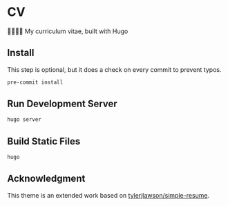 # CV

👨🏻‍💻💼 My curriculum vitae, built with Hugo

## Install

This step is optional, but it does a check on every commit to prevent typos.

```sh
pre-commit install
```

## Run Development Server

```sh
hugo server
```

## Build Static Files

```sh
hugo
```

## Acknowledgment

This theme is an extended work based on [tylerjlawson/simple-resume](https://github.com/tylerjlawson/simple-resume).
